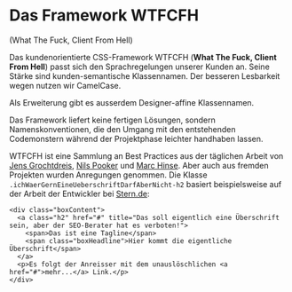 # Das Framework WTFCFH 

(What The Fuck, Client From Hell)

Das kundenorientierte CSS-Framework WTFCFH (**What The Fuck, Client From Hell**) passt sich den Sprachregelungen unserer Kunden an. Seine Stärke sind kunden-semantische Klassennamen. Der besseren Lesbarkeit wegen nutzen wir CamelCase. 

Als Erweiterung gibt es ausserdem Designer-affine Klassennamen.

Das Framework liefert keine fertigen Lösungen, sondern Namenskonventionen, die den Umgang mit den entstehenden Codemonstern während der Projektphase leichter handhaben lassen.

WTFCFH ist eine Sammlung an Best Practices aus der täglichen Arbeit von [Jens Grochtdreis](https://twitter.com/flocke), [Nils Pooker](https://twitter.com/pookerman) und [Marc Hinse](https://twitter.com/mademyday). Aber auch aus fremden Projekten wurden Anregungen genommen. Die Klasse ``.ichWaerGernEineUeberschriftDarfAberNicht-h2`` basiert beispielsweise auf der Arbeit der Entwickler bei [Stern.de](http://stern.de):

	<div class="boxContent">
	  <a class="h2" href="#" title="Das soll eigentlich eine Überschrift sein, aber der SEO-Berater hat es verboten!">
	    <span>Das ist eine Tagline</span>
	    <span class="boxHeadline">Hier kommt die eigentliche Überschrift</span>
	  </a>
	  <p>Es folgt der Anreisser mit dem unauslöschlichen <a href="#">mehr...</a> Link.</p>
	</div>

